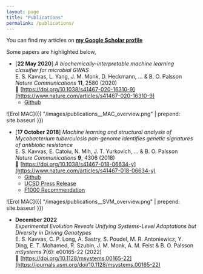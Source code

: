 ```yaml
---
layout: page
title: "Publications"
permalink: /publications/
---
```


You can find my articles on [**my Google Scholar profile**](https://scholar.google.com/citations?user=7kVg1RMAAAAJ&hl=en)

Some papers are highlighted below,

- [**22 May 2020**] *A biochemically-interpretable machine learning classifier for microbial GWAS*  
  E. S. Kavvas, L. Yang, J. M. Monk, D. Heckmann, … & B. O. Palsson  
  _Nature Communications_ **11**, 2580 (2020)  
  🔗 [https://doi.org/10.1038/s41467-020-16310-9](https://www.nature.com/articles/s41467-020-16310-9)
    - [Github](https://github.com/erolkavvas/metabolic-allele-classifiers)

![Erol MAC]({{ "/images/publications__MAC_overview.png" | prepend: site.baseurl }})


- [**17 October 2018**] *Machine learning and structural analysis of Mycobacterium tuberculosis pan-genome identifies genetic signatures of antibiotic resistance*  
  E. S. Kavvas, E. Catoiu, N. Mih, J. T. Yurkovich, … & B. O. Palsson  
  _Nature Communications_ **9**, 4306 (2018)  
  🔗 [https://doi.org/10.1038/s41467-018-06634-y](https://www.nature.com/articles/s41467-018-06634-y)
    - [Github](https://github.com/erolkavvas/microbial_AMR_ML)
    - [UCSD Press Release](https://today.ucsd.edu/story/machine_learning_identifies_antibiotic_resistance_genes_in_tuberculosis_causing_bacteria)
    - [F1000 Recommendation](https://archive.connect.h1.co/article/734245483/)

![Erol MAC]({{ "/images/publications__SVM_overview.png" | prepend: site.baseurl }})

- **December 2022**  
  *Experimental Evolution Reveals Unifying Systems-Level Adaptations but Diversity in Driving Genotypes*  
  E. S. Kavvas, C. P. Long, A. Sastry, S. Poudel, M. R. Antoniewicz, Y. Ding, E. T. Mohamed, R. Szubin, J. M. Monk, A. M. Feist & B. O. Palsson  
  _mSystems_ **7**(6): e00165-22 (2022)  
  🔗 [https://doi.org/10.1128/msystems.00165-22](https://journals.asm.org/doi/10.1128/msystems.00165-22)